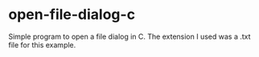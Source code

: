 # open-file-dialog-c
Simple program to open a file dialog in C. The extension I used was a .txt file for this example.
